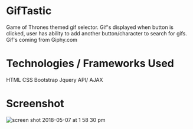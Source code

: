 # GifTastic

Game of Thrones themed gif selector. 
Gif's displayed when button is clicked, user has ability to add another button/character to search for gifs.
Gif's coming from Giphy.com

# Technologies / Frameworks Used 

HTML
CSS
Bootstrap
Jquery
API/ AJAX

# Screenshot

![screen shot 2018-05-07 at 1 58 30 pm](https://user-images.githubusercontent.com/34947997/39725556-0ccea182-5201-11e8-865c-8d01779cfe95.png)
